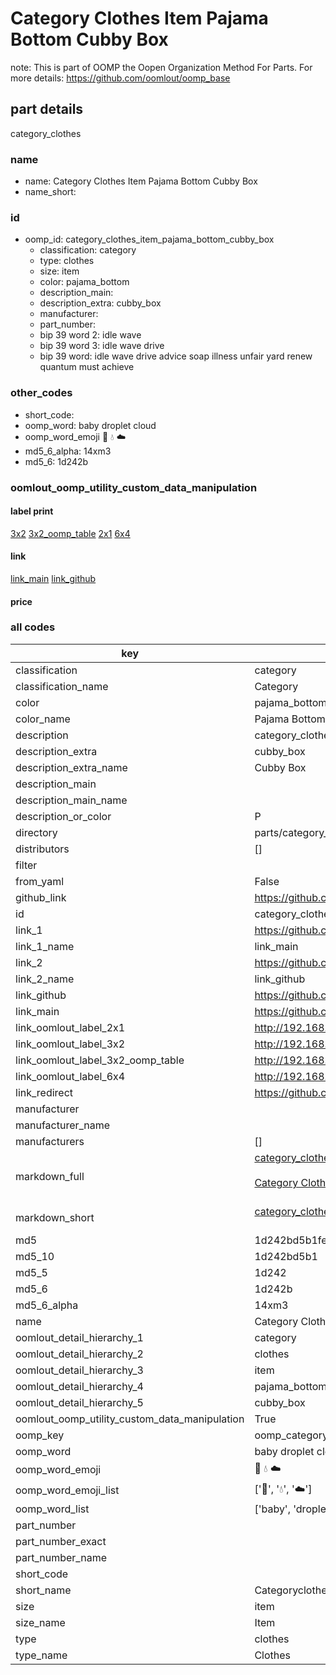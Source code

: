 # Category Clothes Item Pajama Bottom Cubby Box  

note: This is part of OOMP the Oopen Organization Method For Parts. For more details: https://github.com/oomlout/oomp_base

##  part details
  



category_clothes



### name
* name: Category Clothes Item Pajama Bottom Cubby Box
* name_short: 
### id
* oomp_id: category_clothes_item_pajama_bottom_cubby_box
  * classification: category
  * type: clothes
  * size: item
  * color: pajama_bottom
  * description_main: 
  * description_extra: cubby_box
  * manufacturer: 
  * part_number: 
  * bip 39 word 2: idle wave
  * bip 39 word 3: idle wave drive
  * bip 39 word: idle wave drive advice soap illness unfair yard renew quantum must achieve

### other_codes
* short_code: 
* oomp_word: baby droplet cloud
* oomp_word_emoji :baby: :droplet: :cloud:
* md5_6_alpha: 14xm3
* md5_6: 1d242b






### oomlout_oomp_utility_custom_data_manipulation
#### label print
[3x2](http://192.168.1.245:1112/?label=oomp%2014xm3)
[3x2_oomp_table](http://192.168.1.108:1112/?label=oomp%2014xm3)
[2x1](http://192.168.1.242:1112/?label=oomp%2014xm3)
[6x4](http://192.168.1.55:1112/?label=oomp%2014xm3)    

#### link

[link_main](https://github.com/oomlout/oomlout_oomp_version_1_messy/tree/main/parts/category_clothes_item_pajama_bottom_cubby_box) [link_github](https://github.com/oomlout/oomlout_oomp_version_1_messy/tree/main/parts/category_clothes_item_pajama_bottom_cubby_box)                             

#### price







### all codes 
| key | value |  
| --- | --- |  
| classification | category |  
| classification_name | Category |  
| color | pajama_bottom |  
| color_name | Pajama Bottom |  
| description | category_clothes |  
| description_extra | cubby_box |  
| description_extra_name | Cubby Box |  
| description_main |  |  
| description_main_name |  |  
| description_or_color | P  |  
| directory | parts/category_clothes_item_pajama_bottom_cubby_box |  
| distributors | [] |  
| filter |  |  
| from_yaml | False |  
| github_link | https://github.com/oomlout/oomlout_oomp_part_src/tree/main/parts/category_clothes_item_pajama_bottom_cubby_box |  
| id | category_clothes_item_pajama_bottom_cubby_box |  
| link_1 | https://github.com/oomlout/oomlout_oomp_version_1_messy/tree/main/parts/category_clothes_item_pajama_bottom_cubby_box |  
| link_1_name | link_main |  
| link_2 | https://github.com/oomlout/oomlout_oomp_version_1_messy/tree/main/parts/category_clothes_item_pajama_bottom_cubby_box |  
| link_2_name | link_github |  
| link_github | https://github.com/oomlout/oomlout_oomp_version_1_messy/tree/main/parts/category_clothes_item_pajama_bottom_cubby_box |  
| link_main | https://github.com/oomlout/oomlout_oomp_version_1_messy/tree/main/parts/category_clothes_item_pajama_bottom_cubby_box |  
| link_oomlout_label_2x1 | http://192.168.1.242:1112/?label=oomp%2014xm3 |  
| link_oomlout_label_3x2 | http://192.168.1.245:1112/?label=oomp%2014xm3 |  
| link_oomlout_label_3x2_oomp_table | http://192.168.1.108:1112/?label=oomp%2014xm3 |  
| link_oomlout_label_6x4 | http://192.168.1.55:1112/?label=oomp%2014xm3 |  
| link_redirect | https://github.com/oomlout/oomlout_oomp_version_1_messy/tree/main/parts/category_clothes_item_pajama_bottom_cubby_box |  
| manufacturer |  |  
| manufacturer_name |  |  
| manufacturers | [] |  
| markdown_full | [category_clothes_item_pajama_bottom_cubby_box](none)<br>[](none)<br>[Category Clothes Item Pajama Bottom Cubby Box](none)<br><br> |  
| markdown_short | [category_clothes_item_pajama_bottom_cubby_box](none)<br><br> |  
| md5 | 1d242bd5b1fedda1c4e6d04086bdfb85 |  
| md5_10 | 1d242bd5b1 |  
| md5_5 | 1d242 |  
| md5_6 | 1d242b |  
| md5_6_alpha | 14xm3 |  
| name | Category Clothes Item Pajama Bottom Cubby Box |  
| oomlout_detail_hierarchy_1 | category |  
| oomlout_detail_hierarchy_2 | clothes |  
| oomlout_detail_hierarchy_3 | item |  
| oomlout_detail_hierarchy_4 | pajama_bottom |  
| oomlout_detail_hierarchy_5 | cubby_box |  
| oomlout_oomp_utility_custom_data_manipulation | True |  
| oomp_key | oomp_category_clothes_item_pajama_bottom_cubby_box |  
| oomp_word | baby droplet cloud |  
| oomp_word_emoji | :baby: :droplet: :cloud: |  
| oomp_word_emoji_list | [':baby:', ':droplet:', ':cloud:'] |  
| oomp_word_list | ['baby', 'droplet', 'cloud'] |  
| part_number |  |  
| part_number_exact |  |  
| part_number_name |  |  
| short_code |  |  
| short_name | Categoryclothes |  
| size | item |  
| size_name | Item |  
| type | clothes |  
| type_name | Clothes |  
